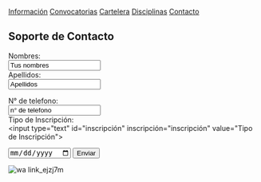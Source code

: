 [Información](Informacion.md) [Convocatorias](Convocatorias.md) [Cartelera](Cartelera.md) [Disciplinas](Disciplinas.msd) [Contacto](Contacto.md)

## Soporte de Contacto

<form action="/action_page.php" method="post">
  <label for="name">Nombres:</label><br>
  <input type="text" id="name" name="name" value="Tus nombres"><br>
  <label for="lname">Apellidos:</label><br>
  <input type="text" id="lname" name="lname" value="Apellidos"><br>
  
  <label for="telefono">N° de telefono:</label><br>
  <input type="text" id="telefono" telefono="telefono" value="n° de telefono"><br>
  <label for="inscripción">Tipo de Inscripción:</label><br>
  <input type="text" id="inscripción" inscripción="inscripción" value="Tipo de Inscripción"><br>
  
  <input type="date" id="fecha" name="Fecha de Inicio">

  <input type="submit" value="Enviar">
      
  </form>


![wa link_ejzj7m](https://user-images.githubusercontent.com/99769832/158484600-7d83d51a-383a-4d97-a63f-24abc0ed167b.png)

